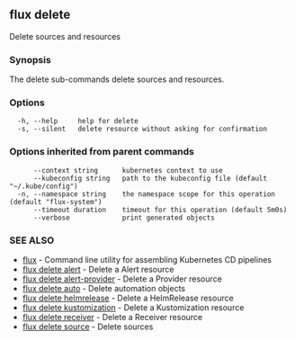 ## flux delete

Delete sources and resources

### Synopsis

The delete sub-commands delete sources and resources.

### Options

```
  -h, --help     help for delete
  -s, --silent   delete resource without asking for confirmation
```

### Options inherited from parent commands

```
      --context string      kubernetes context to use
      --kubeconfig string   path to the kubeconfig file (default "~/.kube/config")
  -n, --namespace string    the namespace scope for this operation (default "flux-system")
      --timeout duration    timeout for this operation (default 5m0s)
      --verbose             print generated objects
```

### SEE ALSO

* [flux](flux.md)	 - Command line utility for assembling Kubernetes CD pipelines
* [flux delete alert](flux_delete_alert.md)	 - Delete a Alert resource
* [flux delete alert-provider](flux_delete_alert-provider.md)	 - Delete a Provider resource
* [flux delete auto](flux_delete_auto.md)	 - Delete automation objects
* [flux delete helmrelease](flux_delete_helmrelease.md)	 - Delete a HelmRelease resource
* [flux delete kustomization](flux_delete_kustomization.md)	 - Delete a Kustomization resource
* [flux delete receiver](flux_delete_receiver.md)	 - Delete a Receiver resource
* [flux delete source](flux_delete_source.md)	 - Delete sources

